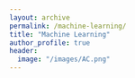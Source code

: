 ```yaml
---
layout: archive
permalink: /machine-learning/
title: "Machine Learning"
author_profile: true
header:
  image: "/images/AC.png"
---
```

